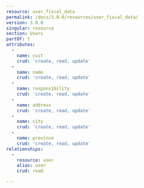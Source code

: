 ```yaml
---
resource: user_fiscal_data
permalink: /docs/3.0.0/resources/user_fiscal_data/
version: 3.0.0
singular: resource
section: Users
partOf: t
attributes:
  -
    name: cuit
    crud: 'create, read, update'
  -
    name: name
    crud: 'create, read, update'
  -
    name: responsibility
    crud: 'create, read, update'
  -
    name: address
    crud: 'create, read, update'
  -
    name: city
    crud: 'create, read, update'
  -
    name: province
    crud: 'create, read, update'
relationships:
  -
    resource: user
    alias: user
    crud: read

---
```

